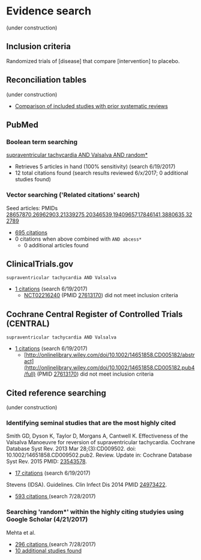 # Evidence search
(under construction)
## Inclusion criteria
Randomized trials of [disease] that compare [intervention] to placebo.

## Reconciliation tables
(under construction)
* [Comparison of included studies with prior systematic reviews](../reconciliation-tables)

## PubMed
### Boolean term searching

[supraventricular tachycardia AND Valsalva AND random\*](https://www.ncbi.nlm.nih.gov/pubmed?cmd=Search&term=supraventricular%20tachycardia%20AND%20Valsalva%20AND%20random*)
* Retrieves 5 articles in hand (100% sensitivity) (search 6/19/2017)
* 12 total citations found (search results reviewed 6/x/2017; 0 additional studies found)

### Vector searching ('Related citations' search)
Seed articles: PMIDs [28657870,26962903,21339275,20346539,19409657,17846141,3880635,322789](https://www.ncbi.nlm.nih.gov/pubmed?cmd=Search&term=28657870,26962903,21339275,20346539,19409657,17846141,3880635,322789)
* [695 citations](https://www.ncbi.nlm.nih.gov/pubmed?linkname=pubmed_pubmed&from_uid=28657870,26962903,21339275,20346539,19409657,17846141,3880635,322789)
* 0 citations when above combined with `AND abcess*`
  * 0 additional articles found

## ClinicalTrials.gov

`supraventricular tachycardia AND Valsalva`
* [1 citations](https://clinicaltrials.gov/ct2/results?term=supraventricular+tachycardia+AND+Valsalva&Search=Search) (search 6/19/2017)
  * [NCT02216240](https://clinicaltrials.gov/ct2/show/NCT02216240) (PMID [27613170](https://www.ncbi.nlm.nih.gov/pubmed/27613170)) did not meet inclusion criteria

## Cochrane Central Register of Controlled Trials (CENTRAL)

`supraventricular tachycardia AND Valsalva`
* [1 citations](http://onlinelibrary.wiley.com/cochranelibrary/search?submitSearch=Go&searchRows%5B0%5D.searchCriterias%5B0%5D.fieldRestriction=title+abstract+keywords&searchRows%5B0%5D.searchCriterias%5B0%5D.term=hypertension) (search 6/19/2017)
  * [http://onlinelibrary.wiley.com/doi/10.1002/14651858.CD005182/abstract](http://onlinelibrary.wiley.com/doi/10.1002/14651858.CD005182.pub4/full) (PMID [27613170](https://www.ncbi.nlm.nih.gov/pubmed/27613170)) did not meet inclusion criteria

## Cited reference searching
(under construction)

### Identifying seminal studies that are the most highly cited
Smith GD, Dyson K, Taylor D, Morgans A, Cantwell K. Effectiveness of the Valsalva Manoeuvre for reversion of supraventricular tachycardia. Cochrane Database Syst Rev. 2013 Mar 28;(3):CD009502. doi: 10.1002/14651858.CD009502.pub2. Review. Update in: Cochrane Database Syst Rev. 2015 PMID: [23543578](http://pubmed.gov/23543578).
 * [17 citations](https://scholar.google.com/scholar?cites=2217747907445562937&as_sdt=2005&sciodt=0,5&hl=en) (search 6/19/2017)

Stevens (IDSA). Guidelines. Clin Infect Dis 2014 PMID  [24973422](http://pubmed.gov/24973422).
 * [593 citations ](https://scholar.google.com/scholar?cites=7120216129274764329&as_sdt=2005&sciodt=0,5&hl=en) (search 7/28/2017)

### Searching 'random*' within the highly citing studyies using Google Scholar (4/21/2017)
Mehta et al. 
* [296 citations ](https://scholar.google.com/scholar?q=randomized&btnG=&hl=en&as_sdt=2005&sciodt=0%2C5&cites=7120216129274764329&scipsc=1) (search 7/28/2017)
* [10 additional studies found](https://pubmed.gov/25503625,27045252)

